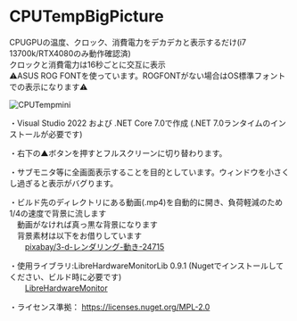 # CPUTempBigPicture
CPUGPUの温度、クロック、消費電力をデカデカと表示するだけ(i7 13700k/RTX4080のみ動作確認済)<br>
クロックと消費電力は16秒ごとに交互に表示<br>
:warning:ASUS ROG FONTを使っています。ROGFONTがない場合はOS標準フォントでの表示になります:warning:

![CPUTempmini](https://user-images.githubusercontent.com/125875827/222867720-ad8e4159-e428-4e14-ba09-0dfbf124e211.jpg)

・Visual Studio 2022 および .NET Core 7.0で作成 (.NET 7.0ランタイムのインストールが必要です)

・右下の▲ボタンを押すとフルスクリーンに切り替わります。

・サブモニタ等に全画面表示することを目的としています。ウィンドウを小さくし過ぎると表示がバグります。

・ビルド先のディレクトリにある動画(.mp4)を自動的に開き、負荷軽減のため1/4の速度で背景に流します<br>
　動画がなければ真っ黒な背景になります<br>
　背景素材は以下をお借りしています<br>
　　[pixabay/3-d-レンダリング-動き-24715](https://pixabay.com/ja/videos/3-d-%E3%83%AC%E3%83%B3%E3%83%80%E3%83%AA%E3%83%B3%E3%82%B0-%E5%8B%95%E3%81%8D-24715/)

・使用ライブラリ:LibreHardwareMonitorLib 0.9.1 (Nugetでインストールしてください、ビルド時に必要です)<br>
　　[LibreHardwareMonitor](https://github.com/LibreHardwareMonitor/LibreHardwareMonitor)
    
・ライセンス準拠：
    https://licenses.nuget.org/MPL-2.0

